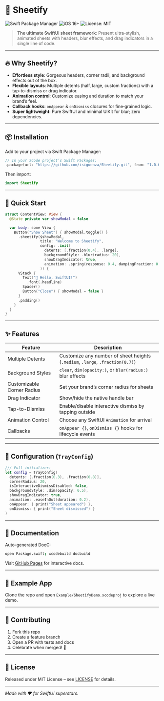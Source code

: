 # 🚀 Sheetify

![Swift Package Manager](https://img.shields.io/badge/SwiftPM-Compatible-brightgreen?logo=swift)&nbsp;![iOS 16+](https://img.shields.io/badge/Platform-iOS%2016%2B-orange?logo=apple)&nbsp;![License: MIT](https://img.shields.io/badge/License-MIT-blue)

> **The ultimate SwiftUI sheet framework**: Present ultra-stylish, animated sheets with headers, blur effects, and drag indicators in a single line of code.

---

## 🔥 Why Sheetify?

- **Effortless style**: Gorgeous headers, corner radii, and background effects out of the box.
- **Flexible layouts**: Multiple detents (half, large, custom fractions) with a tap-to-dismiss or drag indicator.
- **Animation control**: Customize easing and duration to match your brand’s feel.
- **Callback hooks**: `onAppear` & `onDismiss` closures for fine‑grained logic.
- **Super lightweight**: Pure SwiftUI and minimal UIKit for blur; zero dependencies.

---

## 📦 Installation

Add to your project via Swift Package Manager:

```swift
// In your Xcode project’s Swift Packages:
.package(url: "https://github.com/isiguenza/Sheetify.git", from: "1.0.0")
```

Then import:

```swift
import Sheetify
```

---

## 🚀 Quick Start

```swift
struct ContentView: View {
  @State private var showModal = false

  var body: some View {
    Button("Show Sheet") { showModal.toggle() }
      .sheetify($showModal,
                title: "Welcome to Sheetify",
                config: .init(
                  detents: [.fraction(0.4), .large],
                  backgroundStyle: .blur(radius: 20),
                  showDragIndicator: true,
                  animation: .spring(response: 0.4, dampingFraction: 0.8)
                )) {
      VStack {
        Text("🎉 Hello, SwiftUI!")
          .font(.headline)
        Spacer()
        Button("Close") { showModal = false }
      }
      .padding()
    }
  }
}
```

---

## ✨ Features

| Feature                      | Description
| ---------------------------- | --------------------------------------------------
| Multiple Detents             | Customize any number of sheet heights (`.medium`, `.large`, `.fraction(0.7)`)
| Background Styles            | `clear`, `dim(opacity:)`, or `blur(radius:)` blur effects
| Customizable Corner Radius   | Set your brand’s corner radius for sheets
| Drag Indicator               | Show/hide the native handle bar
| Tap-to-Dismiss               | Enable/disable interactive dismiss by tapping outside
| Animation Control            | Choose any SwiftUI `Animation` for arrival
| Callbacks                    | `onAppear {}`, `onDismiss {}` hooks for lifecycle events

---

## 🔧 Configuration (`TrayConfig`)

```swift
/// Full initializer:
let config = TrayConfig(
  detents: [.fraction(0.3), .fraction(0.8)],
  cornerRadius: 20,
  isInteractiveDismissDisabled: false,
  backgroundStyle: .dim(opacity: 0.5),
  showDragIndicator: true,
  animation: .easeInOut(duration: 0.2),
  onAppear: { print("Sheet appeared") },
  onDismiss: { print("Sheet dismissed") }
)
```

---

## 📖 Documentation

Auto-generated DocC:

```bash
open Package.swift; xcodebuild docbuild
```

Visit [GitHub Pages](https://youruser.github.io/Sheetify) for interactive docs.

---

## 📂 Example App

Clone the repo and open `Example/SheetifyDemo.xcodeproj` to explore a live demo.

---

## 🤝 Contributing

1. Fork this repo
2. Create a feature branch
3. Open a PR with tests and docs
4. Celebrate when merged! 🎉

---

## 📝 License

Released under MIT License – see [LICENSE](LICENSE) for details.

---

*Made with ❤️ for SwiftUI superstars.*


